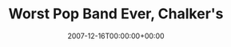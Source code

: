 ---
templateKey: event
guid: 08941409-6eab-11ea-99c5-002590d1d1b0
date: 2007-12-16T00:00:00+00:00
eventTime: '7-10pm'
title: "Worst Pop Band Ever, Chalker's"
artist: Worst Pop Band Ever
city: Toronto
venue: Chalker's
group: Tim Shia
---